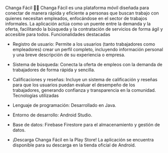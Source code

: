 Changa Fácil 👨‍💻
Changa Fácil es una plataforma móvil diseñada para conectar de manera rápida y eficiente a personas que buscan trabajo con quienes necesitan empleados, enfocándose en el sector de trabajos informales. La aplicación actúa como un puente entre la demanda y la oferta, facilitando la búsqueda y la contratación de servicios de forma ágil y accesible para todos.
Funcionalidades destacadas
 * Registro de usuario: Permite a los usuarios (tanto trabajadores como empleadores) crear un perfil completo, incluyendo información personal y una breve descripción de su experiencia o empresa.
 * Sistema de búsqueda: Conecta la oferta de empleos con la demanda de trabajadores de forma rápida y sencilla.
 * Calificaciones y reseñas: Incluye un sistema de calificación y reseñas para que los usuarios puedan evaluar el desempeño de los trabajadores, generando confianza y transparencia en la comunidad.
Tecnologías utilizadas
 * Lenguaje de programación: Desarrollado en Java.
 * Entorno de desarrollo: Android Studio.
 * Base de datos: Firebase Firestore para el almacenamiento y gestión de datos.

 * ¡Descarga Changa Fácil en la Play Store!
La aplicación se encuentra disponible para su descarga en la tienda oficial de Android.
